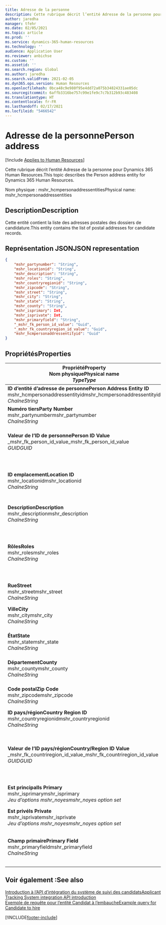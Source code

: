 ```yaml
---
title: Adresse de la personne
description: Cette rubrique décrit l’entité Adresse de la personne pour Dynamics 365 Human Resources.
author: jaredha
manager: tfehr
ms.date: 02/05/2021
ms.topic: article
ms.prod: ''
ms.service: dynamics-365-human-resources
ms.technology: ''
audience: Application User
ms.reviewer: anbichse
ms.custom: ''
ms.assetid: ''
ms.search.region: Global
ms.author: jaredha
ms.search.validFrom: 2021-02-05
ms.dyn365.ops.version: Human Resources
ms.openlocfilehash: 0bca48c9e980f95e4dd72a075b34824331ae05dc
ms.sourcegitcommit: 6affb3316be757c99e1fe9c7c7b312b93c483408
ms.translationtype: HT
ms.contentlocale: fr-FR
ms.lasthandoff: 02/17/2021
ms.locfileid: "5466542"
---
```

# <a name="person-address"></a><span data-ttu-id="b83b8-103">Adresse de la personne</span><span class="sxs-lookup"><span data-stu-id="b83b8-103">Person address</span></span>

[!include [Applies to Human Resources](../includes/applies-to-hr.md)]

<span data-ttu-id="b83b8-104">Cette rubrique décrit l’entité Adresse de la personne pour Dynamics 365 Human Resources.</span><span class="sxs-lookup"><span data-stu-id="b83b8-104">This topic describes the Person address entity for Dynamics 365 Human Resources.</span></span>

<span data-ttu-id="b83b8-105">Nom physique : mshr_hcmpersonaddressentities</span><span class="sxs-lookup"><span data-stu-id="b83b8-105">Physical name: mshr_hcmpersonaddressentities</span></span>

## <a name="description"></a><span data-ttu-id="b83b8-106">Description</span><span class="sxs-lookup"><span data-stu-id="b83b8-106">Description</span></span>

<span data-ttu-id="b83b8-107">Cette entité contient la liste des adresses postales des dossiers de candidature.</span><span class="sxs-lookup"><span data-stu-id="b83b8-107">This entity contains the list of postal addresses for candidate records.</span></span>

## <a name="json-representation"></a><span data-ttu-id="b83b8-108">Représentation JSON</span><span class="sxs-lookup"><span data-stu-id="b83b8-108">JSON representation</span></span>

```json
{
    "mshr_partynumber": "String",
    "mshr_locationid": "String",
    "mshr_description": "String",
    "mshr_roles": "String",
    "mshr_countryregionid": "String",
    "mshr_zipcode": "String",
    "mshr_street": "String",
    "mshr_city": "String",
    "mshr_state": "String",
    "mshr_county": "String",
    "mshr_isprimary": Int,
    "mshr_isprivate": Int,
    "mshr_primaryfield": "String",
    "_mshr_fk_person_id_value": "Guid",
    "_mshr_fk_countryregion_id_value": "Guid",
    "mshr_hcmpersonaddressentityid": "Guid"
}
```

## <a name="properties"></a><span data-ttu-id="b83b8-109">Propriétés</span><span class="sxs-lookup"><span data-stu-id="b83b8-109">Properties</span></span>

| <span data-ttu-id="b83b8-110">Propriété</span><span class="sxs-lookup"><span data-stu-id="b83b8-110">Property</span></span><br><span data-ttu-id="b83b8-111">**Nom physique**</span><span class="sxs-lookup"><span data-stu-id="b83b8-111">**Physical name**</span></span><br><span data-ttu-id="b83b8-112">**_Type_**</span><span class="sxs-lookup"><span data-stu-id="b83b8-112">**_Type_**</span></span> | <span data-ttu-id="b83b8-113">Cas d’emploi</span><span class="sxs-lookup"><span data-stu-id="b83b8-113">Use</span></span> | <span data-ttu-id="b83b8-114">Description</span><span class="sxs-lookup"><span data-stu-id="b83b8-114">Description</span></span> |
| --- | --- | --- |
| <span data-ttu-id="b83b8-115">**ID d’entité d’adresse de personne**</span><span class="sxs-lookup"><span data-stu-id="b83b8-115">**Person Address Entity ID**</span></span><br><span data-ttu-id="b83b8-116">mshr_hcmpersonaddressentityid</span><span class="sxs-lookup"><span data-stu-id="b83b8-116">mshr_hcmpersonaddressentityid</span></span><br><span data-ttu-id="b83b8-117">*Chaîne*</span><span class="sxs-lookup"><span data-stu-id="b83b8-117">*String*</span></span> | <span data-ttu-id="b83b8-118">Lecture seule</span><span class="sxs-lookup"><span data-stu-id="b83b8-118">Read-only</span></span><br><span data-ttu-id="b83b8-119">Requis</span><span class="sxs-lookup"><span data-stu-id="b83b8-119">Required</span></span> | <span data-ttu-id="b83b8-120">Identificateur unique généré par le système pour l’enregistrement d’entité.</span><span class="sxs-lookup"><span data-stu-id="b83b8-120">System-generated unique identifier for the entity record.</span></span> |
| <span data-ttu-id="b83b8-121">**Numéro tiers**</span><span class="sxs-lookup"><span data-stu-id="b83b8-121">**Party Number**</span></span><br><span data-ttu-id="b83b8-122">mshr_partynumber</span><span class="sxs-lookup"><span data-stu-id="b83b8-122">mshr_partynumber</span></span><br><span data-ttu-id="b83b8-123">*Chaîne*</span><span class="sxs-lookup"><span data-stu-id="b83b8-123">*String*</span></span> | <span data-ttu-id="b83b8-124">Lecture/écriture</span><span class="sxs-lookup"><span data-stu-id="b83b8-124">Read/write</span></span><br><span data-ttu-id="b83b8-125">Requis</span><span class="sxs-lookup"><span data-stu-id="b83b8-125">Required</span></span> | <span data-ttu-id="b83b8-126">L’ID de l’enregistrement de tiers (personne) associé.</span><span class="sxs-lookup"><span data-stu-id="b83b8-126">The ID of the associated party (person) record.</span></span> |
| <span data-ttu-id="b83b8-127">**Valeur de l’ID de personne**</span><span class="sxs-lookup"><span data-stu-id="b83b8-127">**Person ID Value**</span></span><br><span data-ttu-id="b83b8-128">_mshr_fk_person_id_value</span><span class="sxs-lookup"><span data-stu-id="b83b8-128">_mshr_fk_person_id_value</span></span><br><span data-ttu-id="b83b8-129">*GUID*</span><span class="sxs-lookup"><span data-stu-id="b83b8-129">*GUID*</span></span> | <span data-ttu-id="b83b8-130">Lecture seule</span><span class="sxs-lookup"><span data-stu-id="b83b8-130">Read-only</span></span><br><span data-ttu-id="b83b8-131">Requis</span><span class="sxs-lookup"><span data-stu-id="b83b8-131">Required</span></span><br><span data-ttu-id="b83b8-132">Clé étrangère : mshr_dirpersonentityid de l’entité mshr_dirpersonentity</span><span class="sxs-lookup"><span data-stu-id="b83b8-132">Foreign key: mshr_dirpersonentityid of mshr_dirpersonentity</span></span> | <span data-ttu-id="b83b8-133">Identificateur généré par le système de l’enregistrement de l’entité de tiers (personne).</span><span class="sxs-lookup"><span data-stu-id="b83b8-133">The system-generated identifier of the party (person) entity record.</span></span> |
| <span data-ttu-id="b83b8-134">**ID emplacement**</span><span class="sxs-lookup"><span data-stu-id="b83b8-134">**Location ID**</span></span><br><span data-ttu-id="b83b8-135">mshr_locationid</span><span class="sxs-lookup"><span data-stu-id="b83b8-135">mshr_locationid</span></span><br><span data-ttu-id="b83b8-136">*Chaîne*</span><span class="sxs-lookup"><span data-stu-id="b83b8-136">*String*</span></span> | <span data-ttu-id="b83b8-137">Lecture/écriture</span><span class="sxs-lookup"><span data-stu-id="b83b8-137">Read/write</span></span><br><span data-ttu-id="b83b8-138">Requis</span><span class="sxs-lookup"><span data-stu-id="b83b8-138">Required</span></span> | <span data-ttu-id="b83b8-139">ID d’emplacement de l’enregistrement d’adresse.</span><span class="sxs-lookup"><span data-stu-id="b83b8-139">The location ID of the address record.</span></span> <span data-ttu-id="b83b8-140">Configuré dans l’entité mshr_logisticspostaladdresslocationcdsentity.</span><span class="sxs-lookup"><span data-stu-id="b83b8-140">Set up in mshr_logisticspostaladdresslocationcdsentity entity.</span></span> |
| <span data-ttu-id="b83b8-141">**Description**</span><span class="sxs-lookup"><span data-stu-id="b83b8-141">**Description**</span></span><br><span data-ttu-id="b83b8-142">mshr_description</span><span class="sxs-lookup"><span data-stu-id="b83b8-142">mshr_description</span></span><br><span data-ttu-id="b83b8-143">*Chaîne*</span><span class="sxs-lookup"><span data-stu-id="b83b8-143">*String*</span></span> | <span data-ttu-id="b83b8-144">Lecture/écriture</span><span class="sxs-lookup"><span data-stu-id="b83b8-144">Read/write</span></span><br><span data-ttu-id="b83b8-145">Requis</span><span class="sxs-lookup"><span data-stu-id="b83b8-145">Required</span></span> | <span data-ttu-id="b83b8-146">Description de l’adresse du candidat.</span><span class="sxs-lookup"><span data-stu-id="b83b8-146">A description of the candidate’s address.</span></span> |
| <span data-ttu-id="b83b8-147">**Rôles**</span><span class="sxs-lookup"><span data-stu-id="b83b8-147">**Roles**</span></span><br><span data-ttu-id="b83b8-148">mshr_roles</span><span class="sxs-lookup"><span data-stu-id="b83b8-148">mshr_roles</span></span><br><span data-ttu-id="b83b8-149">*Chaîne*</span><span class="sxs-lookup"><span data-stu-id="b83b8-149">*String*</span></span> | <span data-ttu-id="b83b8-150">Lecture/écriture</span><span class="sxs-lookup"><span data-stu-id="b83b8-150">Read/write</span></span><br><span data-ttu-id="b83b8-151">Requis</span><span class="sxs-lookup"><span data-stu-id="b83b8-151">Required</span></span> | <span data-ttu-id="b83b8-152">Rôles attribués à cette adresse.</span><span class="sxs-lookup"><span data-stu-id="b83b8-152">The roles assigned for this address.</span></span> <span data-ttu-id="b83b8-153">Plusieurs rôles peuvent être attribués.</span><span class="sxs-lookup"><span data-stu-id="b83b8-153">More than one role can be assigned.</span></span> <span data-ttu-id="b83b8-154">Chaque rôle doit être séparé par un point-virgule.</span><span class="sxs-lookup"><span data-stu-id="b83b8-154">Each role should be separated by a semicolon.</span></span> <span data-ttu-id="b83b8-155">Valeurs valides contenues dans l’entité mshr_logisticslocationroleentity.</span><span class="sxs-lookup"><span data-stu-id="b83b8-155">Valid values contained in the mshr_logisticslocationroleentity entity.</span></span> |
| <span data-ttu-id="b83b8-156">**Rue**</span><span class="sxs-lookup"><span data-stu-id="b83b8-156">**Street**</span></span><br><span data-ttu-id="b83b8-157">mshr_street</span><span class="sxs-lookup"><span data-stu-id="b83b8-157">mshr_street</span></span><br><span data-ttu-id="b83b8-158">*Chaîne*</span><span class="sxs-lookup"><span data-stu-id="b83b8-158">*String*</span></span> | <span data-ttu-id="b83b8-159">Lecture/écriture</span><span class="sxs-lookup"><span data-stu-id="b83b8-159">Read/write</span></span><br><span data-ttu-id="b83b8-160">Facultatif</span><span class="sxs-lookup"><span data-stu-id="b83b8-160">Optional</span></span> | <span data-ttu-id="b83b8-161">Numéro de la rue.</span><span class="sxs-lookup"><span data-stu-id="b83b8-161">The street number.</span></span> |
| <span data-ttu-id="b83b8-162">**Ville**</span><span class="sxs-lookup"><span data-stu-id="b83b8-162">**City**</span></span><br><span data-ttu-id="b83b8-163">mshr_city</span><span class="sxs-lookup"><span data-stu-id="b83b8-163">mshr_city</span></span><br><span data-ttu-id="b83b8-164">*Chaîne*</span><span class="sxs-lookup"><span data-stu-id="b83b8-164">*String*</span></span> | <span data-ttu-id="b83b8-165">Lecture/écriture</span><span class="sxs-lookup"><span data-stu-id="b83b8-165">Read/write</span></span><br><span data-ttu-id="b83b8-166">Facultatif</span><span class="sxs-lookup"><span data-stu-id="b83b8-166">Optional</span></span> | <span data-ttu-id="b83b8-167">Ville de l’adresse.</span><span class="sxs-lookup"><span data-stu-id="b83b8-167">The city of the address.</span></span> <span data-ttu-id="b83b8-168">Configuré dans l’entité mshr_logisticsaddresscityentity.</span><span class="sxs-lookup"><span data-stu-id="b83b8-168">Set up in mshr_logisticsaddresscityentity entity.</span></span> |
| <span data-ttu-id="b83b8-169">**État**</span><span class="sxs-lookup"><span data-stu-id="b83b8-169">**State**</span></span><br><span data-ttu-id="b83b8-170">mshr_state</span><span class="sxs-lookup"><span data-stu-id="b83b8-170">mshr_state</span></span><br><span data-ttu-id="b83b8-171">*Chaîne*</span><span class="sxs-lookup"><span data-stu-id="b83b8-171">*String*</span></span> | <span data-ttu-id="b83b8-172">Lecture/écriture</span><span class="sxs-lookup"><span data-stu-id="b83b8-172">Read/write</span></span><br><span data-ttu-id="b83b8-173">Facultatif</span><span class="sxs-lookup"><span data-stu-id="b83b8-173">Optional</span></span> | <span data-ttu-id="b83b8-174">État de l’adresse.</span><span class="sxs-lookup"><span data-stu-id="b83b8-174">The state of the address.</span></span> <span data-ttu-id="b83b8-175">Configuré dans l’entité mshr_logisticsaddressstateentity.</span><span class="sxs-lookup"><span data-stu-id="b83b8-175">Set up in mshr_logisticsaddressstateentity entity.</span></span> |
| <span data-ttu-id="b83b8-176">**Département**</span><span class="sxs-lookup"><span data-stu-id="b83b8-176">**County**</span></span><br><span data-ttu-id="b83b8-177">mshr_county</span><span class="sxs-lookup"><span data-stu-id="b83b8-177">mshr_county</span></span><br><span data-ttu-id="b83b8-178">*Chaîne*</span><span class="sxs-lookup"><span data-stu-id="b83b8-178">*String*</span></span> | <span data-ttu-id="b83b8-179">Lecture/écriture</span><span class="sxs-lookup"><span data-stu-id="b83b8-179">Read/write</span></span><br><span data-ttu-id="b83b8-180">Facultatif</span><span class="sxs-lookup"><span data-stu-id="b83b8-180">Optional</span></span> | <span data-ttu-id="b83b8-181">Département de l’adresse.</span><span class="sxs-lookup"><span data-stu-id="b83b8-181">The county of the address.</span></span> <span data-ttu-id="b83b8-182">Configuré dans l’entité mshr_logisticsaddresscountyentity.</span><span class="sxs-lookup"><span data-stu-id="b83b8-182">Set up in mshr_logisticsaddresscountyentity entity.</span></span> |
| <span data-ttu-id="b83b8-183">**Code postal**</span><span class="sxs-lookup"><span data-stu-id="b83b8-183">**Zip Code**</span></span><br><span data-ttu-id="b83b8-184">mshr_zipcode</span><span class="sxs-lookup"><span data-stu-id="b83b8-184">mshr_zipcode</span></span><br><span data-ttu-id="b83b8-185">*Chaîne*</span><span class="sxs-lookup"><span data-stu-id="b83b8-185">*String*</span></span> | <span data-ttu-id="b83b8-186">Lecture/écriture</span><span class="sxs-lookup"><span data-stu-id="b83b8-186">Read/write</span></span><br><span data-ttu-id="b83b8-187">Facultatif</span><span class="sxs-lookup"><span data-stu-id="b83b8-187">Optional</span></span> | <span data-ttu-id="b83b8-188">Code postal de l’adresse.</span><span class="sxs-lookup"><span data-stu-id="b83b8-188">The zip/postal code of the address.</span></span> <span data-ttu-id="b83b8-189">Configuré dans l’entité mshr_logisticsaddresspostalcodeentity.</span><span class="sxs-lookup"><span data-stu-id="b83b8-189">Set up in mshr_logisticsaddresspostalcodeentity entity.</span></span> |
| <span data-ttu-id="b83b8-190">**ID pays/région**</span><span class="sxs-lookup"><span data-stu-id="b83b8-190">**Country Region ID**</span></span><br><span data-ttu-id="b83b8-191">mshr_countryregionid</span><span class="sxs-lookup"><span data-stu-id="b83b8-191">mshr_countryregionid</span></span><br><span data-ttu-id="b83b8-192">*Chaîne*</span><span class="sxs-lookup"><span data-stu-id="b83b8-192">*String*</span></span> | <span data-ttu-id="b83b8-193">Lecture/écriture</span><span class="sxs-lookup"><span data-stu-id="b83b8-193">Read/write</span></span><br><span data-ttu-id="b83b8-194">Facultatif</span><span class="sxs-lookup"><span data-stu-id="b83b8-194">Optional</span></span> | <span data-ttu-id="b83b8-195">Pays ou région de l’adresse.</span><span class="sxs-lookup"><span data-stu-id="b83b8-195">The country or region of the address.</span></span> |
| <span data-ttu-id="b83b8-196">**Valeur de l’ID pays/région**</span><span class="sxs-lookup"><span data-stu-id="b83b8-196">**Country/Region ID Value**</span></span><br><span data-ttu-id="b83b8-197">_mshr_fk_countriregion_id_value</span><span class="sxs-lookup"><span data-stu-id="b83b8-197">_mshr_fk_countriregion_id_value</span></span><br><span data-ttu-id="b83b8-198">*GUID*</span><span class="sxs-lookup"><span data-stu-id="b83b8-198">*GUID*</span></span> | <span data-ttu-id="b83b8-199">Lecture seule</span><span class="sxs-lookup"><span data-stu-id="b83b8-199">Read-only</span></span><br><span data-ttu-id="b83b8-200">Facultatif</span><span class="sxs-lookup"><span data-stu-id="b83b8-200">Optional</span></span><br><span data-ttu-id="b83b8-201">Clé étrangère : mshr_logisticaddresscountryregionentityid de l’entité mshr_logisticsaddresscountryregionentity</span><span class="sxs-lookup"><span data-stu-id="b83b8-201">Foreign key: mshr_logisticaddresscountryregionentityid of mshr_logisticsaddresscountryregionentity</span></span> | <span data-ttu-id="b83b8-202">Identificateur unique généré par le système du pays ou de la région de l’adresse.</span><span class="sxs-lookup"><span data-stu-id="b83b8-202">System-generated unique identifier of the country/region of the address.</span></span> |
| <span data-ttu-id="b83b8-203">**Est principal**</span><span class="sxs-lookup"><span data-stu-id="b83b8-203">**Is Primary**</span></span><br><span data-ttu-id="b83b8-204">mshr_isprimary</span><span class="sxs-lookup"><span data-stu-id="b83b8-204">mshr_isprimary</span></span><br><span data-ttu-id="b83b8-205">*Jeu d’options mshr_noyes*</span><span class="sxs-lookup"><span data-stu-id="b83b8-205">*mshr_noyes option set*</span></span> | <span data-ttu-id="b83b8-206">Lecture/écriture</span><span class="sxs-lookup"><span data-stu-id="b83b8-206">Read/write</span></span><br><span data-ttu-id="b83b8-207">Requis</span><span class="sxs-lookup"><span data-stu-id="b83b8-207">Required</span></span> | <span data-ttu-id="b83b8-208">Identifie si cette adresse est l’adresse principale de la personne du rôle défini.</span><span class="sxs-lookup"><span data-stu-id="b83b8-208">Identifies whether this address is the primary address for the person of the defined role.</span></span> |
| <span data-ttu-id="b83b8-209">**Est privé**</span><span class="sxs-lookup"><span data-stu-id="b83b8-209">**Is Private**</span></span><br><span data-ttu-id="b83b8-210">mshr_isprivate</span><span class="sxs-lookup"><span data-stu-id="b83b8-210">mshr_isprivate</span></span><br><span data-ttu-id="b83b8-211">*Jeu d’options mshr_noyes*</span><span class="sxs-lookup"><span data-stu-id="b83b8-211">*mshr_noyes option set*</span></span> | <span data-ttu-id="b83b8-212">Lecture/écriture</span><span class="sxs-lookup"><span data-stu-id="b83b8-212">Read/write</span></span><br><span data-ttu-id="b83b8-213">Requis</span><span class="sxs-lookup"><span data-stu-id="b83b8-213">Required</span></span> | <span data-ttu-id="b83b8-214">Identifie si cette adresse est une adresse privée pour la personne.</span><span class="sxs-lookup"><span data-stu-id="b83b8-214">Identifies whether this address is a private address for the person.</span></span> |
| <span data-ttu-id="b83b8-215">**Champ primaire**</span><span class="sxs-lookup"><span data-stu-id="b83b8-215">**Primary Field**</span></span><br><span data-ttu-id="b83b8-216">mshr_primaryfield</span><span class="sxs-lookup"><span data-stu-id="b83b8-216">mshr_primaryfield</span></span><br><span data-ttu-id="b83b8-217">*Chaîne*</span><span class="sxs-lookup"><span data-stu-id="b83b8-217">*String*</span></span> | <span data-ttu-id="b83b8-218">Lecture seule</span><span class="sxs-lookup"><span data-stu-id="b83b8-218">Read-only</span></span><br><span data-ttu-id="b83b8-219">Requis</span><span class="sxs-lookup"><span data-stu-id="b83b8-219">Required</span></span> | <span data-ttu-id="b83b8-220">Champ utilisé comme identifiant principal de l’enregistrement d’entité.</span><span class="sxs-lookup"><span data-stu-id="b83b8-220">Field used as a primary identifier of the entity record.</span></span> <span data-ttu-id="b83b8-221">Combinaison du numéro de tiers et de l’ID d’emplacement.</span><span class="sxs-lookup"><span data-stu-id="b83b8-221">Combination of party number and location ID.</span></span> |

## <a name="see-also"></a><span data-ttu-id="b83b8-222">Voir également :</span><span class="sxs-lookup"><span data-stu-id="b83b8-222">See also</span></span>

[<span data-ttu-id="b83b8-223">Introduction à l’API d’intégration du système de suivi des candidats</span><span class="sxs-lookup"><span data-stu-id="b83b8-223">Applicant Tracking System integration API introduction</span></span>](hr-admin-integration-ats-api-introduction.md)<br>
[<span data-ttu-id="b83b8-224">Exemple de requête pour l’entité Candidat à l’embauche</span><span class="sxs-lookup"><span data-stu-id="b83b8-224">Example query for Candidate to hire</span></span>](hr-admin-integration-ats-api-candidate-to-hire-example-query.md)



[!INCLUDE[footer-include](../includes/footer-banner.md)]